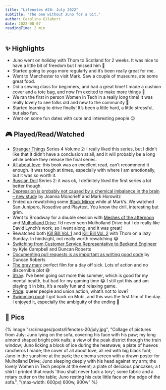 ```yaml
---
title: "Lifenotes #20: July 2022"
subtitle: "The one without Juno for a bit."
author: Carolina Gilabert
date: 2022-08-07
readingTime: 2 min
---
```


## ✨ Highlights

- Juno went on holiday with Thom to Scotland for 2 weeks. It was nice to have a little bit of freedom but I missed him 🥺
- Started going to yoga more regularly and it’s been really great for me.
- Went to Manchester to visit Mark. Saw a couple of museums, ate some great food.
- Did a sewing class for beginners, and had a great time! I made a cushion cover and a tote bag, and now I’m excited to make more things 🎉
- We ran the first in person Women in Tech in a really long time! It was really lovely to see folks old and new to the community 💖
- Started learning to drive finally! It’s been a little hard, a little stressful, but also fun.
- Went on some fun dates with cute and interesting people 😌

## 🎮 Played/Read/Watched

- [Stranger Things](https://www.imdb.com/title/tt4574334/) Series 4 Volume 2: I really liked this series, but I didn’t like that it didn’t have a conclusion at all, and it will probably be a long while before they release the final series.
- [All about love](https://uk.bookshop.org/books/all-about-love-new-visions/9780060959470): this book was an excellent read, can’t recommend it enough. It was tough at times, especially with where I am emotionally, but it was so worth it.
- [Russian Doll](https://www.imdb.com/title/tt7520794/) Series 2: it was ok, I definitely liked the first series a lot better though.
- [Depression is probably not caused by a chemical imbalance in the brain – new study](https://theconversation.com/depression-is-probably-not-caused-by-a-chemical-imbalance-in-the-brain-new-study-186672) by Joanna Moncrieff and Mark Horowitz
- Ended up rewatching some [Black Mirror](https://www.imdb.com/title/tt2085059/) while at Mark’s. We watched San Junipero, Nosedive and Playtest. You know the drill, interesting but grim.
- Went to Broadway for a double session with [Meshes of the afternoon](https://www.imdb.com/title/tt0036154/) and [Mulholland Drive](https://www.imdb.com/title/tt0166924/). I’d never seen Mulholland Drive but I do really like David Lynch’s work, so I went along, and it was great!
- Rewatched both [Kill Bill Vol. 1](https://www.imdb.com/title/tt0266697/?ref_=nv_sr_srsg_0) and [Kill Bill Vol. 2](https://www.imdb.com/title/tt0378194/) with Thom on a lazy Sunday. In hindsight, not really worth rewatching 😂
- [Switching from Customer Service Representative to Backend Engineer](https://monzo.com/blog/2022/07/26/switching-from-customer-service-representative-to-backend-engineer) by Kyle Campbell and Duncan Roberts
- [Documenting pull requests is as important as writing good code](https://monzo.com/blog/2021/09/30/documenting-pull-requests-is-as-important-as-writing-good-code) by Duncan Roberts
- [The gray man](https://www.imdb.com/title/tt1649418/): perfect film for a day off sick. Lots of action and no discernible plot 😅
- [Stray](https://store.playstation.com/en-gb/product/EP2333-PPSA02101_00-STRAYSIEE0000000): I’ve been going out more this summer, which is good for my mental health, but bad for my gaming time 😂 I still got this and am playing it in bits, it’s a really fun and relaxing game.
- [Pride](https://www.imdb.com/title/tt3169706/): queer people and union action, what’s not to love?
- [Swimming pool](https://www.imdb.com/title/tt0324133/): I got back on Mubi, and this was the first film of the day. I enjoyed it, especially the ambiguity of the ending 👀


## 📸 Pics

{% Image "src/images/posts/lifenotes-20/july.jpg", "Collage of pictures from July: Juno lying on the sofa, covering his face with his paw; my long almond shaped bright pink nails; a view of the peak district through the train window; Juno licking a block of ice during the heatwave; a plate of huevos rancheros I made; the cover of all about love, all red with big black font; Juno in the sunshine at the park; the cinema screen with a drawn poster for Mulholland Drive; Juno sleeping deeply with his head against my arm; the lovely Women in Tech people at the event; a plate of delicious pancakes; a t shirt I printed that reads 'thou shalt never fuck a tory'; some fabric and a rotary cutter on the table; Juno resting his cute little face on the edge of the sofa.", "(max-width: 600px) 600w, 900w" %}